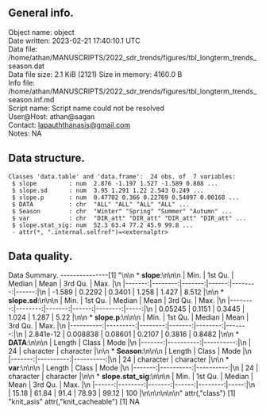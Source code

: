<!-- This is a markdown file. -->


 General info.
---------------

Object name:    object      
Date written:   2023-02-21 17:40:10.1 UTC  
Data file:      /home/athan/MANUSCRIPTS/2022_sdr_trends/figures/tbl_longterm_trends_season.dat      
Data file size: 2.1 KiB (2121) 
Size in memory: 4160.0 B      
Info file:      /home/athan/MANUSCRIPTS/2022_sdr_trends/figures/tbl_longterm_trends_season.inf.md      
Script name:    Script name could not be resolved      
User@Host:      athan@sagan   
Contact:        <lapauththanasis@gmail.com>      
Notes:          NA      


 Data structure.
-----------------

```
Classes 'data.table' and 'data.frame':	24 obs. of  7 variables:
 $ slope         : num  2.876 -1.197 1.527 -1.589 0.808 ...
 $ slope.sd      : num  3.95 1.291 1.22 2.543 0.249 ...
 $ slope.p       : num  0.47702 0.366 0.22769 0.54097 0.00168 ...
 $ DATA          : chr  "ALL" "ALL" "ALL" "ALL" ...
 $ Season        : chr  "Winter" "Spring" "Summer" "Autumn" ...
 $ var           : chr  "DIR_att" "DIR_att" "DIR_att" "DIR_att" ...
 $ slope.stat_sig: num  52.3 63.4 77.2 45.9 99.8 ...
 - attr(*, ".internal.selfref")=<externalptr> 
```


 Data quality.
---------------
 Data Summary.
---------------[1] "\n\n  * **slope**:\n\n\n    |   Min. | 1st Qu. | Median |  Mean | 3rd Qu. |  Max. |\n    |-------:|--------:|-------:|------:|--------:|------:|\n    | -1.589 |  0.2292 | 0.3401 | 1.258 |   1.427 | 8.512 |\n\n  * **slope.sd**:\n\n\n    |    Min. | 1st Qu. | Median |  Mean | 3rd Qu. | Max. |\n    |--------:|--------:|-------:|------:|--------:|-----:|\n    | 0.05245 |  0.1151 | 0.3445 | 1.024 |   1.287 | 5.22 |\n\n  * **slope.p**:\n\n\n    |      Min. |  1st Qu. |  Median |   Mean | 3rd Qu. |   Max. |\n    |----------:|---------:|--------:|-------:|--------:|-------:|\n    | 2.841e-12 | 0.008838 | 0.08601 | 0.2107 |  0.3816 | 0.8482 |\n\n  * **DATA**:\n\n\n    | Length |     Class |      Mode |\n    |-------:|----------:|----------:|\n    |     24 | character | character |\n\n  * **Season**:\n\n\n    | Length |     Class |      Mode |\n    |-------:|----------:|----------:|\n    |     24 | character | character |\n\n  * **var**:\n\n\n    | Length |     Class |      Mode |\n    |-------:|----------:|----------:|\n    |     24 | character | character |\n\n  * **slope.stat_sig**:\n\n\n    |  Min. | 1st Qu. | Median |  Mean | 3rd Qu. | Max. |\n    |------:|--------:|-------:|------:|--------:|-----:|\n    | 15.18 |   61.84 |   91.4 | 78.93 |   99.12 |  100 |\n\n\n<!-- end of list -->\n\n\n"
attr(,"class")
[1] "knit_asis"
attr(,"knit_cacheable")
[1] NA
